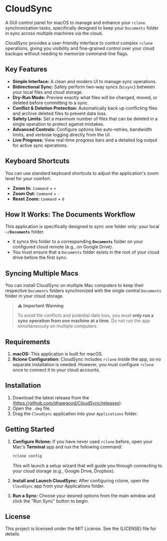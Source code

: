 # CloudSync

A GUI control panel for macOS to manage and enhance your `rclone` synchronization tasks, specifically designed to keep your `Documents` folder in sync across multiple machines via the cloud.

CloudSync provides a user-friendly interface to control complex `rclone` operations, giving you visibility and fine-grained control over your cloud backups without needing to memorize command-line flags.

## Key Features

* **Simple Interface:** A clean and modern UI to manage sync operations.
* **Bidirectional Sync:** Safely perform two-way syncs (`bisync`) between your local files and cloud storage.
* **Dry-Run Mode:** Preview exactly what files will be changed, moved, or deleted before committing to a sync.
* **Conflict & Deletion Protection:** Automatically back up conflicting files and archive deleted files to prevent data loss.
* **Safety Limits:** Set a maximum number of files that can be deleted in a single operation to protect against mistakes.
* **Advanced Controls:** Configure options like auto-retries, bandwidth limits, and verbose logging directly from the UI.
* **Live Progress:** View real-time progress bars and a detailed log output for active sync operations.

## Keyboard Shortcuts

You can use standard keyboard shortcuts to adjust the application's zoom level for your comfort.

* **Zoom In:** `Command` + `+`
* **Zoom Out:** `Command` + `-`
* **Reset Zoom:** `Command` + `0`

## How It Works: The Documents Workflow

This application is specifically designed to sync one folder only: your local **`~/Documents`** folder.

* It syncs this folder to a corresponding **`Documents`** folder on your configured cloud remote (e.g., on Google Drive).
* You must ensure that a `Documents` folder exists in the root of your cloud drive before the first sync.

## Syncing Multiple Macs

You can install CloudSync on multiple Mac computers to keep their respective `Documents` folders synchronized with the single central `Documents` folder in your cloud storage.

> **⚠️ Important Warning**
>
> To avoid file conflicts and potential data loss, you must **only run a sync operation from one machine at a time**. Do not run the app simultaneously on multiple computers.

## Requirements

1.  **macOS:** This application is built for macOS.
2.  **Rclone Configuration:** CloudSync includes `rclone` inside the app, so no separate installation is needed. However, you must configure `rclone` once to connect it to your cloud accounts.

## Installation

1.  Download the latest release from the (https://github.com/dhawgood/CloudSync/releases).
2.  Open the `.dmg` file.
3.  Drag the `CloudSync` application into your `Applications` folder.

## Getting Started

1.  **Configure Rclone:** If you have never used `rclone` before, open your Mac's **Terminal** app and run the following command:
    ```bash
    rclone config
    ```
    This will launch a setup wizard that will guide you through connecting to your cloud storage (e.g., Google Drive, Dropbox).

2.  **Install and Launch CloudSync:** After configuring rclone, open the `CloudSync` app from your Applications folder.

3.  **Run a Sync:** Choose your desired options from the main window and click the "Run Sync" button to begin.

## License

This project is licensed under the MIT License. See the (LICENSE) file for details.
